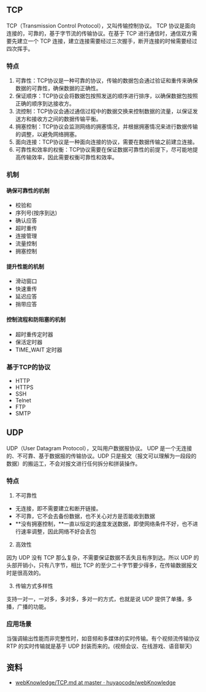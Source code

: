 ## TCP
TCP（Transmission Control Protocol），又叫传输控制协议。 TCP 协议是面向连接的，可靠的，基于字节流的传输协议。在基于 TCP 进行通信时，通信双方需要先建立一个 TCP 连接，建立连接需要经过三次握手，断开连接的时候需要经过四次挥手。
### 特点

1. 可靠性：TCP协议是一种可靠的协议，传输的数据包会通过验证和重传来确保数据的可靠性，确保数据的正确性。 
2. 保证顺序：TCP协议会将数据包按照发送的顺序进行排序，以确保数据包按照正确的顺序到达接收方。 
3. 流控制：TCP协议会通过通信过程中的数据交换来控制数据的流量，以保证发送方和接收方之间的数据传输平衡。 
4. 拥塞控制：TCP协议会监测网络的拥塞情况，并根据拥塞情况来进行数据传输的调整，以避免网络拥塞。 
5. 面向连接：TCP协议是一种面向连接的协议，需要在数据传输之前建立连接。 
6. 可靠性和效率的权衡：TCP协议需要在保证数据可靠性的前提下，尽可能地提高传输效率，因此需要权衡可靠性和效率。 
### 机制
#### 确保可靠性的机制

- 校验和
- 序列号(按序到达)
- 确认应答
- 超时重传
- 连接管理
- 流量控制
- 拥塞控制
#### 提升性能的机制

- 滑动窗口
- 快速重传
- 延迟应答
- 捎带应答
#### 控制流程和防阻塞的机制

- 超时重传定时器
- 保活定时器
- TIME_WAIT 定时器
### 基于TCP的协议

- HTTP
- HTTPS
- SSH
- Telnet
- FTP
- SMTP
## UDP
UDP（User Datagram Protocol），又叫用户数据报协议。 UDP 是一个无连接的、不可靠、基于数据报的传输协议。UDP 只是报文（报文可以理解为一段段的数据）的搬运工，不会对报文进行任何拆分和拼装操作。
### 特点

1. 不可靠性
- 无连接，即不需要建立和断开链接。
- 不可靠，它不会去备份数据，也不关心对方是否能收到数据
- **没有拥塞控制，**一直以恒定的速度发送数据，即使网络条件不好，也不进行速率调整，因此网络不好会丢包
2. 高效性

因为 UDP 没有 TCP 那么复杂，不需要保证数据不丢失且有序到达。所以 UDP 的头部开销小，只有八字节，相比 TCP 的至少二十字节要少得多，在传输数据报文时是很高效的。

3. 传输方式多样性

支持一对一，一对多，多对多，多对一的方式，也就是说 UDP 提供了单播，多播，广播的功能。
### 应用场景
当强调输出性能而非完整性时，如音频和多媒体的实时传输。有个视频流传输协议 RTP 的实时传输就是基于 UDP 封装而来的。(视频会议、在线游戏、语音聊天)
## 资料

- [webKnowledge/TCP.md at master · huyaocode/webKnowledge](https://github.com/huyaocode/webKnowledge/blob/master/2-%E8%AE%A1%E7%AE%97%E6%9C%BA%E5%9F%BA%E7%A1%80/%E7%BD%91%E7%BB%9C/TCP.md)
